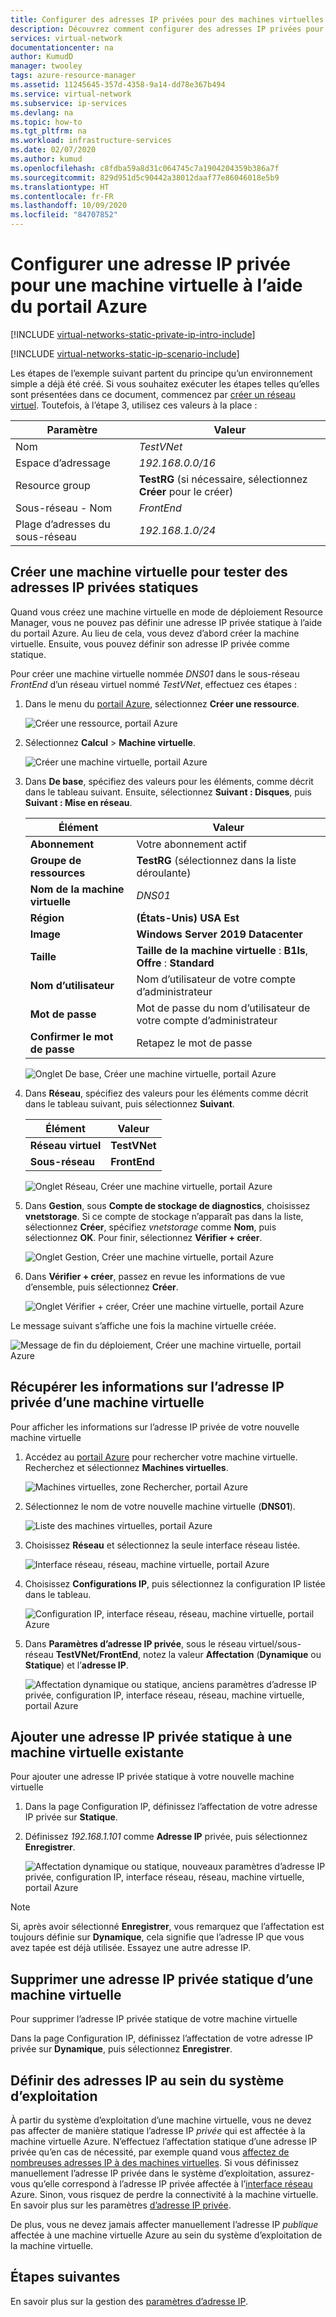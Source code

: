 ```yaml
---
title: Configurer des adresses IP privées pour des machines virtuelles - Portail Azure
description: Découvrez comment configurer des adresses IP privées pour des machines virtuelles à l’aide du portail Azure.
services: virtual-network
documentationcenter: na
author: KumudD
manager: twooley
tags: azure-resource-manager
ms.assetid: 11245645-357d-4358-9a14-dd78e367b494
ms.service: virtual-network
ms.subservice: ip-services
ms.devlang: na
ms.topic: how-to
ms.tgt_pltfrm: na
ms.workload: infrastructure-services
ms.date: 02/07/2020
ms.author: kumud
ms.openlocfilehash: c8fdba59a8d31c064745c7a1904204359b386a7f
ms.sourcegitcommit: 829d951d5c90442a38012daaf77e86046018e5b9
ms.translationtype: HT
ms.contentlocale: fr-FR
ms.lasthandoff: 10/09/2020
ms.locfileid: "84707852"
---
```

# <a name="configure-a-private-ip-address-for-a-vm-using-the-azure-portal"></a>Configurer une adresse IP privée pour une machine virtuelle à l’aide du portail Azure

[!INCLUDE [virtual-networks-static-private-ip-intro-include](../../includes/virtual-networks-static-private-ip-intro-include.md)]

[!INCLUDE [virtual-networks-static-ip-scenario-include](../../includes/virtual-networks-static-ip-scenario-include.md)]

Les étapes de l’exemple suivant partent du principe qu’un environnement simple a déjà été créé. Si vous souhaitez exécuter les étapes telles qu’elles sont présentées dans ce document, commencez par [créer un réseau virtuel](quick-create-portal.md#create-a-virtual-network). Toutefois, à l’étape 3, utilisez ces valeurs à la place :

| Paramètre | Valeur |
| ------- | ----- |
| Nom | *TestVNet* |
| Espace d’adressage | *192.168.0.0/16* |
| Resource group | **TestRG** (si nécessaire, sélectionnez **Créer** pour le créer) |
| Sous-réseau - Nom | *FrontEnd* |
| Plage d’adresses du sous-réseau | *192.168.1.0/24* |

## <a name="create-a-vm-for-testing-static-private-ip-addresses"></a>Créer une machine virtuelle pour tester des adresses IP privées statiques
Quand vous créez une machine virtuelle en mode de déploiement Resource Manager, vous ne pouvez pas définir une adresse IP privée statique à l’aide du portail Azure. Au lieu de cela, vous devez d’abord créer la machine virtuelle. Ensuite, vous pouvez définir son adresse IP privée comme statique.

Pour créer une machine virtuelle nommée *DNS01* dans le sous-réseau *FrontEnd* d’un réseau virtuel nommé *TestVNet*, effectuez ces étapes :

1. Dans le menu du [portail Azure](https://portal.azure.com), sélectionnez **Créer une ressource**.

    ![Créer une ressource, portail Azure](./media/virtual-networks-static-ip-arm-pportal/create-a-resource.png)
2. Sélectionnez **Calcul** > **Machine virtuelle**.

    ![Créer une machine virtuelle, portail Azure](./media/virtual-networks-static-ip-arm-pportal/compute-virtual-machine.png)
3. Dans **De base**, spécifiez des valeurs pour les éléments, comme décrit dans le tableau suivant. Ensuite, sélectionnez **Suivant&nbsp;:&nbsp;Disques**, puis **Suivant&nbsp;:&nbsp;Mise en réseau**.

    | Élément | Valeur |
    | --- | --- |
    | **Abonnement** | Votre abonnement actif |
    | **Groupe de ressources** | **TestRG** (sélectionnez dans la liste déroulante) |
    | **Nom de la machine virtuelle** | *DNS01* |
    | **Région** | **(États-Unis) USA Est** |
    | **Image** | **Windows Server 2019 Datacenter** |
    | **Taille** | **Taille de la machine virtuelle** : **B1ls**, **Offre** : **Standard** |
    | **Nom d’utilisateur** | Nom d’utilisateur de votre compte d’administrateur |
    | **Mot de passe** | Mot de passe du nom d’utilisateur de votre compte d’administrateur |
    | **Confirmer le mot de passe** | Retapez le mot de passe |

    ![Onglet De base, Créer une machine virtuelle, portail Azure](./media/virtual-networks-static-ip-arm-pportal/create-a-virtual-machine-basics.png)
4. Dans **Réseau**, spécifiez des valeurs pour les éléments comme décrit dans le tableau suivant, puis sélectionnez **Suivant**.

    | Élément | Valeur |
    | --- | --- |
    | **Réseau virtuel** | **TestVNet** |
    | **Sous-réseau** | **FrontEnd** |

    ![Onglet Réseau, Créer une machine virtuelle, portail Azure](./media/virtual-networks-static-ip-arm-pportal/create-a-virtual-machine-networking.png)
5. Dans **Gestion**, sous **Compte de stockage de diagnostics**, choisissez **vnetstorage**. Si ce compte de stockage n’apparaît pas dans la liste, sélectionnez **Créer**, spécifiez *vnetstorage* comme **Nom**, puis sélectionnez **OK**. Pour finir, sélectionnez **Vérifier&nbsp;+&nbsp;créer**.

    ![Onglet Gestion, Créer une machine virtuelle, portail Azure](./media/virtual-networks-static-ip-arm-pportal/create-a-virtual-machine-management.png)
6. Dans **Vérifier + créer**, passez en revue les informations de vue d’ensemble, puis sélectionnez **Créer**.

    ![Onglet Vérifier + créer, Créer une machine virtuelle, portail Azure](./media/virtual-networks-static-ip-arm-pportal/create-a-virtual-machine-review-create.png)

Le message suivant s’affiche une fois la machine virtuelle créée.

![Message de fin du déploiement, Créer une machine virtuelle, portail Azure](./media/virtual-networks-static-ip-arm-pportal/deployment-is-complete.png)

## <a name="retrieve-private-ip-address-information-for-a-vm"></a>Récupérer les informations sur l’adresse IP privée d’une machine virtuelle
Pour afficher les informations sur l’adresse IP privée de votre nouvelle machine virtuelle

1. Accédez au [portail Azure](https://portal.azure.com) pour rechercher votre machine virtuelle. Recherchez et sélectionnez **Machines virtuelles**.

    ![Machines virtuelles, zone Rechercher, portail Azure](./media/virtual-networks-static-ip-arm-pportal/search-box-virtual-machines.png)

2. Sélectionnez le nom de votre nouvelle machine virtuelle (**DNS01**).

    ![Liste des machines virtuelles, portail Azure](./media/virtual-networks-static-ip-arm-pportal/virtual-machine-list.png)

3. Choisissez **Réseau** et sélectionnez la seule interface réseau listée.

    ![Interface réseau, réseau, machine virtuelle, portail Azure](./media/virtual-networks-static-ip-arm-pportal/networking-network-interface.png)

4. Choisissez **Configurations IP**, puis sélectionnez la configuration IP listée dans le tableau.

    ![Configuration IP, interface réseau, réseau, machine virtuelle, portail Azure](./media/virtual-networks-static-ip-arm-pportal/network-interface-ip-configurations.png)

5. Dans **Paramètres d’adresse IP privée**, sous le réseau virtuel/sous-réseau **TestVNet/FrontEnd**, notez la valeur **Affectation** (**Dynamique** ou **Statique**) et l’**adresse IP**.

    ![Affectation dynamique ou statique, anciens paramètres d’adresse IP privée, configuration IP, interface réseau, réseau, machine virtuelle, portail Azure](./media/virtual-networks-static-ip-arm-pportal/private-ip-address-settings-old.png)

## <a name="add-a-static-private-ip-address-to-an-existing-vm"></a>Ajouter une adresse IP privée statique à une machine virtuelle existante
Pour ajouter une adresse IP privée statique à votre nouvelle machine virtuelle

1. Dans la page Configuration IP, définissez l’affectation de votre adresse IP privée sur **Statique**.
2. Définissez *192.168.1.101* comme **Adresse IP** privée, puis sélectionnez **Enregistrer**.
   
    ![Affectation dynamique ou statique, nouveaux paramètres d’adresse IP privée, configuration IP, interface réseau, réseau, machine virtuelle, portail Azure](./media/virtual-networks-static-ip-arm-pportal/private-ip-address-settings-new.png)

> [!NOTE]
> Si, après avoir sélectionné **Enregistrer**, vous remarquez que l’affectation est toujours définie sur **Dynamique**, cela signifie que l’adresse IP que vous avez tapée est déjà utilisée. Essayez une autre adresse IP.

## <a name="remove-a-static-private-ip-address-from-a-vm"></a>Supprimer une adresse IP privée statique d’une machine virtuelle
Pour supprimer l’adresse IP privée statique de votre machine virtuelle

Dans la page Configuration IP, définissez l’affectation de votre adresse IP privée sur **Dynamique**, puis sélectionnez **Enregistrer**.

## <a name="set-ip-addresses-within-the-operating-system"></a>Définir des adresses IP au sein du système d’exploitation

À partir du système d’exploitation d’une machine virtuelle, vous ne devez pas affecter de manière statique l’adresse IP *privée* qui est affectée à la machine virtuelle Azure. N’effectuez l’affectation statique d’une adresse IP privée qu’en cas de nécessité, par exemple quand vous [affectez de nombreuses adresses IP à des machines virtuelles](virtual-network-multiple-ip-addresses-portal.md). Si vous définissez manuellement l’adresse IP privée dans le système d’exploitation, assurez-vous qu’elle correspond à l’adresse IP privée affectée à l’[interface réseau](virtual-network-network-interface-addresses.md#change-ip-address-settings) Azure. Sinon, vous risquez de perdre la connectivité à la machine virtuelle. En savoir plus sur les paramètres [d’adresse IP privée](virtual-network-network-interface-addresses.md#private).

De plus, vous ne devez jamais affecter manuellement l’adresse IP *publique* affectée à une machine virtuelle Azure au sein du système d’exploitation de la machine virtuelle.

## <a name="next-steps"></a>Étapes suivantes

En savoir plus sur la gestion des [paramètres d’adresse IP](virtual-network-network-interface-addresses.md).
